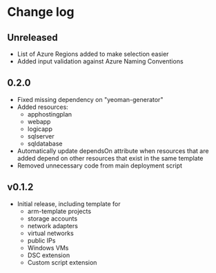 # Change log

## Unreleased

* List of Azure Regions added to make selection easier
* Added input validation against Azure Naming Conventions

## 0.2.0

* Fixed missing dependency on "yeoman-generator"
* Added resources:
  * apphostingplan
  * webapp
  * logicapp
  * sqlserver
  * sqldatabase
* Automatically update dependsOn attribute when resources that are added depend
  on other resources that exist in the same template
* Removed unnecessary code from main deployment script

## v0.1.2

* Initial release, including template for
  * arm-template projects
  * storage accounts
  * network adapters
  * virtual networks
  * public IPs
  * Windows VMs
  * DSC extension
  * Custom script extension

